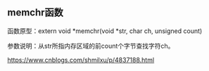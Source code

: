 ## memchr函数

函数原型：extern void *memchr(void *str, char ch, unsigned count)

参数说明：从str所指内存区域的前count个字节查找字符ch。

https://www.cnblogs.com/shmilxu/p/4837188.html

